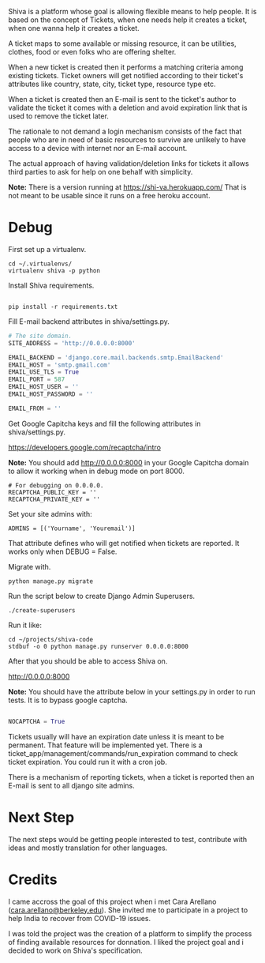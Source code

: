 Shiva is a platform whose goal is allowing flexible means to help people.
It is based on the concept of Tickets, when one needs help it creates a ticket,
when one wanna help it creates a ticket.

A ticket maps to some available or missing resource, it can be utilities, clothes, food
or even folks who are offering shelter.

When a new ticket is created then it performs a matching criteria among existing tickets.
Ticket owners will get notified according to their ticket's attributes like country, state,
city, ticket type, resource type etc.

When a ticket is created then an E-mail is sent to the ticket's author to validate the ticket it
comes with a deletion and avoid expiration link that is used to remove the ticket later. 

The rationale to not demand a login mechanism consists of the fact that people who are in 
need of basic resources to survive are unlikely to have access to a device with internet nor 
an E-mail account. 

The actual approach of having validation/deletion links for tickets it allows third parties 
to ask for help on one behalf with simplicity. 

**Note:** There is a version running at https://shi-va.herokuapp.com/
That is not meant to be usable since it runs on a free heroku account.

# Debug

First set up a virtualenv.

~~~
cd ~/.virtualenvs/
virtualenv shiva -p python
~~~

Install Shiva requirements.

~~~

pip install -r requirements.txt
~~~

Fill E-mail backend attributes in shiva/settings.py.

~~~python
# The site domain.
SITE_ADDRESS = 'http://0.0.0.0:8000'

EMAIL_BACKEND = 'django.core.mail.backends.smtp.EmailBackend'
EMAIL_HOST = 'smtp.gmail.com'
EMAIL_USE_TLS = True
EMAIL_PORT = 587
EMAIL_HOST_USER = ''
EMAIL_HOST_PASSWORD = ''

EMAIL_FROM = ''
~~~

Get Google Capitcha keys and fill the following attributes
in shiva/settings.py.

https://developers.google.com/recaptcha/intro

**Note:** You should add http://0.0.0.0:8000 in your Google Capitcha
domain to allow it working when in debug mode on port 8000. 

~~~
# For debugging on 0.0.0.0.
RECAPTCHA_PUBLIC_KEY = ''
RECAPTCHA_PRIVATE_KEY = ''
~~~

Set your site admins with:

~~~
ADMINS = [('Yourname', 'Youremail')]
~~~

That attribute defines who will get notified when tickets are reported.
It works only when DEBUG = False.

Migrate with.

~~~
python manage.py migrate
~~~

Run the script below to create Django Admin Superusers.

~~~
./create-superusers
~~~

Run it like:

~~~
cd ~/projects/shiva-code
stdbuf -o 0 python manage.py runserver 0.0.0.0:8000
~~~

After that you should be able to access Shiva on.

http://0.0.0.0:8000

**Note:** You should have the attribute below in your settings.py
in order to run tests. It is to bypass google captcha.

~~~python

NOCAPTCHA = True

~~~

Tickets usually will have an expiration date unless it is meant to be permanent. That feature
will be implemented yet. There is a ticket_app/management/commands/run_expiration 
command to check ticket expiration. You could run it with a cron job.

There is a mechanism of reporting tickets, when a ticket is reported then an E-mail
is sent to all django site admins.

# Next Step

The next steps would be getting people interested to test, contribute with ideas
and mostly translation for other languages.

# Credits

I came accross the goal of this project when i met Cara Arellano (cara.arellano@berkeley.edu). 
She invited me to participate in a project to help India to recover from COVID-19 issues. 

I was told the project was the creation of a platform to simplify the process of finding 
available resources for donnation. I liked the project goal and i decided to work on Shiva's specification.
